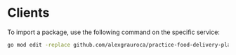 # Clients

To import a package, use the following command on the specific service:

```bash
go mod edit -replace github.com/alexgrauroca/practice-food-delivery-platform/pkg=../../pkg
```
